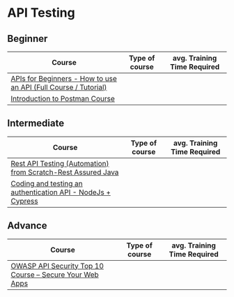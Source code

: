 # API Testing

## Beginner

| Course | Type of course | avg. Training Time Required |
| ------ | -------------- | --------------------------- |
|[APIs for Beginners - How to use an API (Full Course / Tutorial)](https://youtu.be/GZvSYJDk-us?si=IS7N9Pd-CFvhLw23)| | |
|[Introduction to Postman Course](https://www.youtube.com/watch?v=VywxIQ2ZXw4)| | |

## Intermediate

| Course | Type of course | avg. Training Time Required |
| ------ | -------------- | --------------------------- |
|[Rest API Testing (Automation) from Scratch-Rest Assured Java](https://www.udemy.com/course/rest-api-automation-testing-rest-assured/)| | |
|[Coding and testing an authentication API - NodeJs + Cypress](https://www.udemy.com/course/coding-and-testing-an-authentication-api-nodejs-cypress/)| | |

## Advance

| Course | Type of course | avg. Training Time Required |
| ------ | -------------- | --------------------------- |
|[OWASP API Security Top 10 Course – Secure Your Web Apps](https://youtu.be/YYe0FdfdgDU?si=cAWCjSFHANYAs3rq)| | |
